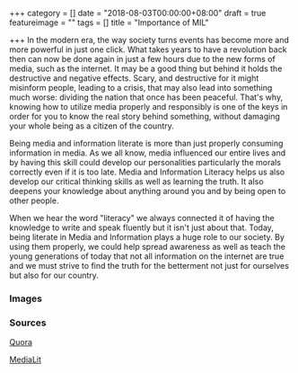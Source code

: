 +++
category = []
date = "2018-08-03T00:00:00+08:00"
draft = true
featureimage = ""
tags = []
title = "Importance of MIL"

+++
In the modern era, the way society turns events has become more and more powerful in just one click. What takes years to have a revolution back then can now be done again in just a few hours due to the new forms of media, such as the internet. It may be a good thing but behind it holds the destructive and negative effects. Scary, and destructive for it might misinform people, leading to a crisis, that may also lead into something much worse: dividing the nation that once has been peaceful. That's why, knowing how to utilize media properly and responsibly is one of the keys in order for you to know the real story behind something, without damaging your whole being as a citizen of the country.

Being media and information literate is more than just properly consuming information in media. As we all know, media influenced our entire lives and by having this skill could develop our personalities particularly the morals correctly even if it is too late. Media and Information Literacy helps us also develop our critical thinking skills as well as learning the truth. It also deepens your knowledge about anything around you and by being open to other people.

When we hear the word "literacy" we always connected it of having the knowledge to write and speak fluently but it isn't just about that. Today, being literate in Media and Information plays a huge role to our society. By using them properly, we could help spread awareness as well as teach the young generations of today that not all information on the internet are true and we must strive to find the truth for the betterment not just for ourselves but also for our country.

### Images

### Sources

[Quora]()

[MediaLit](https://www.medialit.org/reading-room/10-benefits-media-literacy-education)